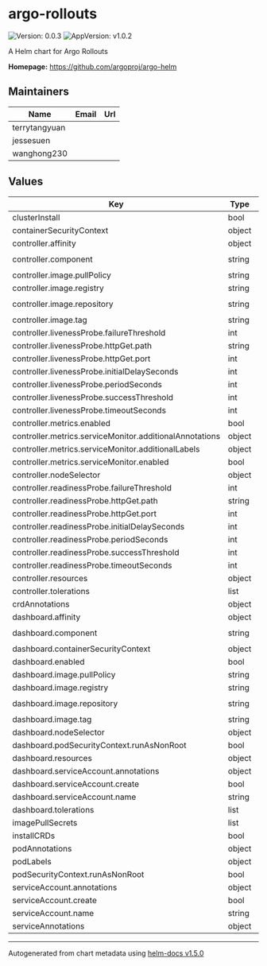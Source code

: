 # argo-rollouts

![Version: 0.0.3](https://img.shields.io/badge/Version-0.0.3-informational?style=flat-square) ![AppVersion: v1.0.2](https://img.shields.io/badge/AppVersion-v1.0.2-informational?style=flat-square)

A Helm chart for Argo Rollouts

**Homepage:** <https://github.com/argoproj/argo-helm>

## Maintainers

| Name | Email | Url |
| ---- | ------ | --- |
| terrytangyuan |  |  |
| jessesuen |  |  |
| wanghong230 |  |  |

## Values

| Key | Type | Default | Description |
|-----|------|---------|-------------|
| clusterInstall | bool | `true` |  |
| containerSecurityContext | object | `{}` |  |
| controller.affinity | object | `{}` |  |
| controller.component | string | `"rollouts-controller"` |  |
| controller.image.pullPolicy | string | `"IfNotPresent"` |  |
| controller.image.registry | string | `"quay.io"` |  |
| controller.image.repository | string | `"argoproj/argo-rollouts"` |  |
| controller.image.tag | string | `""` |  |
| controller.livenessProbe.failureThreshold | int | `3` |  |
| controller.livenessProbe.httpGet.path | string | `"/metrics"` |  |
| controller.livenessProbe.httpGet.port | int | `8090` |  |
| controller.livenessProbe.initialDelaySeconds | int | `30` |  |
| controller.livenessProbe.periodSeconds | int | `20` |  |
| controller.livenessProbe.successThreshold | int | `1` |  |
| controller.livenessProbe.timeoutSeconds | int | `10` |  |
| controller.metrics.enabled | bool | `false` |  |
| controller.metrics.serviceMonitor.additionalAnnotations | object | `{}` |  |
| controller.metrics.serviceMonitor.additionalLabels | object | `{}` |  |
| controller.metrics.serviceMonitor.enabled | bool | `false` |  |
| controller.nodeSelector | object | `{}` |  |
| controller.readinessProbe.failureThreshold | int | `3` |  |
| controller.readinessProbe.httpGet.path | string | `"/metrics"` |  |
| controller.readinessProbe.httpGet.port | int | `8090` |  |
| controller.readinessProbe.initialDelaySeconds | int | `15` |  |
| controller.readinessProbe.periodSeconds | int | `5` |  |
| controller.readinessProbe.successThreshold | int | `1` |  |
| controller.readinessProbe.timeoutSeconds | int | `4` |  |
| controller.resources | object | `{}` |  |
| controller.tolerations | list | `[]` |  |
| crdAnnotations | object | `{}` |  |
| dashboard.affinity | object | `{}` |  |
| dashboard.component | string | `"rollouts-dashboard"` |  |
| dashboard.containerSecurityContext | object | `{}` |  |
| dashboard.enabled | bool | `false` |  |
| dashboard.image.pullPolicy | string | `"IfNotPresent"` |  |
| dashboard.image.registry | string | `"quay.io"` |  |
| dashboard.image.repository | string | `"argoproj/kubectl-argo-rollouts"` |  |
| dashboard.image.tag | string | `""` |  |
| dashboard.nodeSelector | object | `{}` |  |
| dashboard.podSecurityContext.runAsNonRoot | bool | `true` |  |
| dashboard.resources | object | `{}` |  |
| dashboard.serviceAccount.annotations | object | `{}` |  |
| dashboard.serviceAccount.create | bool | `true` |  |
| dashboard.serviceAccount.name | string | `""` |  |
| dashboard.tolerations | list | `[]` |  |
| imagePullSecrets | list | `[]` |  |
| installCRDs | bool | `true` |  |
| podAnnotations | object | `{}` |  |
| podLabels | object | `{}` |  |
| podSecurityContext.runAsNonRoot | bool | `true` |  |
| serviceAccount.annotations | object | `{}` |  |
| serviceAccount.create | bool | `true` |  |
| serviceAccount.name | string | `""` |  |
| serviceAnnotations | object | `{}` |  |

----------------------------------------------
Autogenerated from chart metadata using [helm-docs v1.5.0](https://github.com/norwoodj/helm-docs/releases/v1.5.0)
